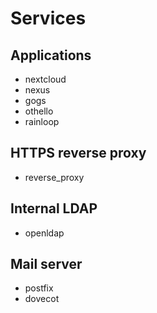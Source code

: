 # Services

## Applications

* nextcloud
* nexus
* gogs
* othello
* rainloop

## HTTPS reverse proxy

* reverse_proxy

## Internal LDAP

* openldap

## Mail server

* postfix
* dovecot
